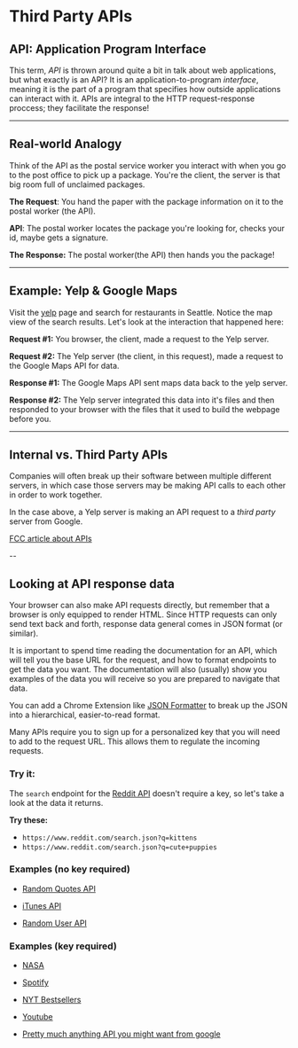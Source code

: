 # Third Party APIs

## API: Application Program Interface

This term, _API_ is thrown around quite a bit in talk about web applications, but what exactly is an API? It is an application-to-program _interface_, meaning it is the part of a program that specifies how outside applications can interact with it. APIs are integral to the HTTP request-response proccess; they facilitate the response!

---

## Real-world Analogy
Think of the API as the postal service worker you interact with when you go to the post office to pick up a package. You're the client, the server is that big room full of unclaimed packages. 

**The Request**: You hand the paper with the package information on it to the postal worker (the API). 

**API**: The postal worker locates the package you're looking for, checks your id, maybe gets a signature.

**The Response:** The postal worker(the API) then hands you the package!

---

## Example: Yelp & Google Maps

Visit the [yelp](https://www.yelp.com/) page and search for restaurants in Seattle. Notice the map view of the search results. Let's look at the interaction that happened here:

**Request #1:** You browser, the client, made a request to the Yelp server.

**Request #2:** The Yelp server (the client, in this request), made a request to the Google Maps API for data.

**Response #1:** The Google Maps API sent maps data back to the yelp server.

**Response #2:** The Yelp server integrated this data into it's files and then responded to your browser with the files that it used to build the webpage before you.

---

## Internal vs. Third Party APIs

Companies will often break up their software between multiple different servers, in which case those servers may be making API calls to each other in order to work together.

In the case above, a Yelp server is making an API request to a _third party_ server from Google.

[FCC article about APIs](https://medium.freecodecamp.org/what-is-an-api-in-english-please-b880a3214a82)

--

## Looking at API response data

Your browser can also make API requests directly, but remember that a browser is only equipped to render HTML. Since HTTP requests can only send text back and forth, response data general comes in JSON format (or similar).

It is important to spend time reading the documentation for an API, which will tell you the base URL for the request, and how to format endpoints to get the data you want. The documentation will also (usually) show you examples of the data you will receive so you are prepared to navigate that data.

You can add a Chrome Extension like [JSON Formatter](https://chrome.google.com/webstore/detail/json-formatter/bcjindcccaagfpapjjmafapmmgkkhgoa/related?hl=en) to break up the JSON into a hierarchical, easier-to-read format.

Many APIs require you to sign up for a personalized key that you will need to add to the request URL. This allows them to regulate the incoming requests.

### Try it:

The `search` endpoint for the [Reddit API](https://www.reddit.com/dev/api/) doesn't require a key, so let's take a look at the data it returns.

**Try these:**
* `https://www.reddit.com/search.json?q=kittens`
* `https://www.reddit.com/search.json?q=cute+puppies`

### Examples (no key required)

* [Random Quotes API](https://quotesondesign.com/api-v4-0/)

* [iTunes API](https://affiliate.itunes.apple.com/resources/documentation/itunes-store-web-service-search-api/)

* [Random User API](https://randomuser.me/)

### Examples (key required)

* [NASA](https://api.nasa.gov/)

* [Spotify](https://developer.spotify.com/documentation/web-api/)

* [NYT Bestsellers](http://developer.nytimes.com/)

* [Youtube](https://developers.google.com/youtube/v3/getting-started)

* [Pretty much anything API you might want from google](https://console.developers.google.com/apis/)
